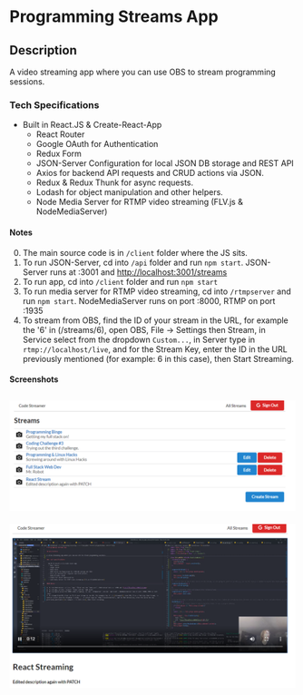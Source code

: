 # Programming Streams App

## Description

A video streaming app where you can use OBS to stream programming sessions.

### Tech Specifications

- Built in React.JS & Create-React-App
  - React Router
  - Google OAuth for Authentication
  - Redux Form
  - JSON-Server Configuration for local JSON DB storage and REST API
  - Axios for backend API requests and CRUD actions via JSON.
  - Redux & Redux Thunk for async requests.
  - Lodash for object manipulation and other helpers.
  - Node Media Server for RTMP video streaming (FLV.js & NodeMediaServer)

#### Notes

0. The main source code is in `/client` folder where the JS sits.
1. To run JSON-Server, cd into `/api` folder and run `npm start`. JSON-Server runs at :3001 and <http://localhost:3001/streams>
2. To run app, cd into `/client` folder and run `npm start`
3. To run media server for RTMP video streaming, cd into `/rtmpserver` and run `npm start`. NodeMediaServer runs on port :8000, RTMP on port :1935
4. To stream from OBS, find the ID of your stream in the URL, for example the '6' in (/streams/6), open OBS, File -> Settings then Stream, in Service select from the dropdown `Custom...`, in Server type in `rtmp://localhost/live`, and for the Stream Key, enter the ID in the URL previously mentioned (for example: 6 in this case), then Start Streaming.

#### Screenshots

![alt text](https://github.com/Twistedben/programming_streams_app/blob/master/client/public/screenshots/codeStreamingApp-index.png "Stream Home Page")
-----------------
![alt text](https://github.com/Twistedben/programming_streams_app/blob/master/client/public/screenshots/codeStreamingApp-stream.png "Active Stream")
